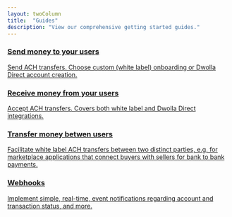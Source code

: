 ```yaml
---
layout: twoColumn
title:  "Guides"
description: "View our comprehensive getting started guides."
---
```


<nav class="big-grid-nav">
  <a href="/guides/send-money" class="icon-guides-send">
      <h3>Send money to your users</h3>
      <p>Send ACH transfers. Choose custom (white label) onboarding or Dwolla Direct account creation.</p>
  </a>
  <a href="/guides/receive-money" class="icon-guides-receive">
      <h3>Receive money from your users</h3>
      <p>Accept ACH transfers. Covers both white label and Dwolla Direct integrations.</p>
  </a>
  <a href="/guides/transfer-money-between-users" class="icon-guides-transfer">
      <h3>Transfer money betwen users</h3>
      <p>Facilitate white label ACH transfers between two distinct parties, e.g. for marketplace applications that connect buyers with sellers for bank to bank payments.</p>
  </a>
  <a href="/guides/webhooks" class="icon-guides-web-hooks">
      <h3>Webhooks</h3>
      <p>Implement simple, real-time, event notifications regarding account and transaction status, and more.</p>
  </a>
</nav>